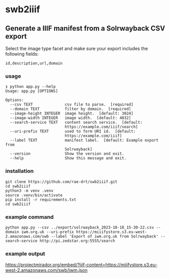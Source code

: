 # swb2iiif

## Generate a IIIF manifest from a Solrwayback CSV export

Select the image type facet and make sure your export includes the following fields:
```
id,description,url,domain
```

### usage

```
❯ python app.py --help
Usage: app.py [OPTIONS]

Options:
  --csv TEXT              csv file to parse.  [required]
  --domain TEXT           filter by domain.  [required]
  --image-height INTEGER  image height.  [default: 3024]
  --image-width INTEGER   image width.  [default: 4032]
  --search-service TEXT   content search service.  [default:
                          https://example.com/iiif/search]
  --uri-prefix TEXT       used to form URI id.  [default:
                          https://example.com/iiif]
  --label TEXT            manifest label.  [default: Example export from
                          Solrwayback]
  --version               Show the version and exit.
  --help                  Show this message and exit.
  ```

### installation
```
git clone https://github.com/rae-drt/swb2iiif.git
cd swb2iiif
python3 -m venv .venv
source .venv/bin/activate
pip install -r requirements.txt
cd swb2iiif
```

### example command
```
python app.py --csv ../export/solrwayback_2023-10-18_15-30-22.csv --domain iwm.org.uk --uri-prefix https://miiifystore.s3.eu-west-2.amazonaws.com/swb --label 'Export of iwm.org.uk from Solrwayback' --search-service http://pi.zedstar.org:5555/search
```

### example output

https://projectmirador.org/embed/?iiif-content=https://miiifystore.s3.eu-west-2.amazonaws.com/swb/iwm.json

